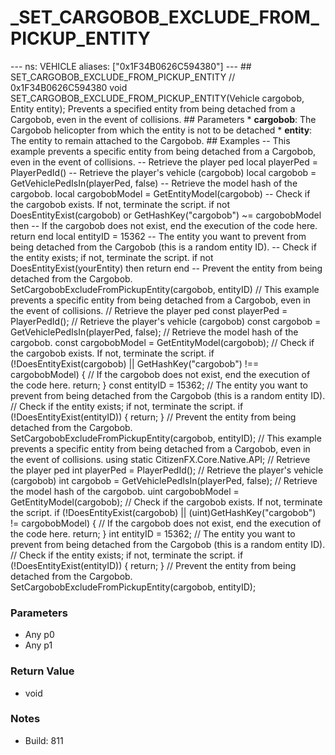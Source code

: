 # _SET_CARGOBOB_EXCLUDE_FROM_PICKUP_ENTITY

--- ns: VEHICLE aliases: ["0x1F34B0626C594380"] --- ## SET_CARGOBOB_EXCLUDE_FROM_PICKUP_ENTITY  // 0x1F34B0626C594380 void SET_CARGOBOB_EXCLUDE_FROM_PICKUP_ENTITY(Vehicle cargobob, Entity entity);  Prevents a specified entity from being detached from a Cargobob, even in the event of collisions.   ## Parameters * **cargobob**: The Cargobob helicopter from which the entity is not to be detached * **entity**: The entity to remain attached to the Cargobob.  ## Examples -- This example prevents a specific entity from being detached from a Cargobob, even in the event of collisions.  -- Retrieve the player ped local playerPed = PlayerPedId()  -- Retrieve the player's vehicle (cargobob) local cargobob = GetVehiclePedIsIn(playerPed, false)  -- Retrieve the model hash of the cargobob. local cargobobModel = GetEntityModel(cargobob)  -- Check if the cargobob exists. If not, terminate the script. if not DoesEntityExist(cargobob) or GetHashKey("cargobob") ~= cargobobModel then -- If the cargobob does not exist, end the execution of the code here. return end  local entityID = 15362 -- The entity you want to prevent from being detached from the Cargobob (this is a random entity ID).  -- Check if the entity exists; if not, terminate the script. if not DoesEntityExist(yourEntity) then return end  -- Prevent the entity from being detached from the Cargobob. SetCargobobExcludeFromPickupEntity(cargobob, entityID)  // This example prevents a specific entity from being detached from a Cargobob, even in the event of collisions.  // Retrieve the player ped const playerPed = PlayerPedId();  // Retrieve the player's vehicle (cargobob) const cargobob = GetVehiclePedIsIn(playerPed, false);  // Retrieve the model hash of the cargobob. const cargobobModel = GetEntityModel(cargobob);  // Check if the cargobob exists. If not, terminate the script. if (!DoesEntityExist(cargobob) || GetHashKey("cargobob") !== cargobobModel) { // If the cargobob does not exist, end the execution of the code here. return; }  const entityID = 15362; // The entity you want to prevent from being detached from the Cargobob (this is a random entity ID).  // Check if the entity exists; if not, terminate the script. if (!DoesEntityExist(entityID)) { return; }  // Prevent the entity from being detached from the Cargobob. SetCargobobExcludeFromPickupEntity(cargobob, entityID);  // This example prevents a specific entity from being detached from a Cargobob, even in the event of collisions. using static CitizenFX.Core.Native.API;  // Retrieve the player ped int playerPed = PlayerPedId();  // Retrieve the player's vehicle (cargobob) int cargobob = GetVehiclePedIsIn(playerPed, false);  // Retrieve the model hash of the cargobob. uint cargobobModel = GetEntityModel(cargobob);  // Check if the cargobob exists. If not, terminate the script. if (!DoesEntityExist(cargobob) || (uint)GetHashKey("cargobob") != cargobobModel) { // If the cargobob does not exist, end the execution of the code here. return; }  int entityID = 15362; // The entity you want to prevent from being detached from the Cargobob (this is a random entity ID).  // Check if the entity exists; if not, terminate the script. if (!DoesEntityExist(entityID)) { return; }  // Prevent the entity from being detached from the Cargobob. SetCargobobExcludeFromPickupEntity(cargobob, entityID);

### Parameters
* Any p0
* Any p1

### Return Value
* void

### Notes
* Build: 811


